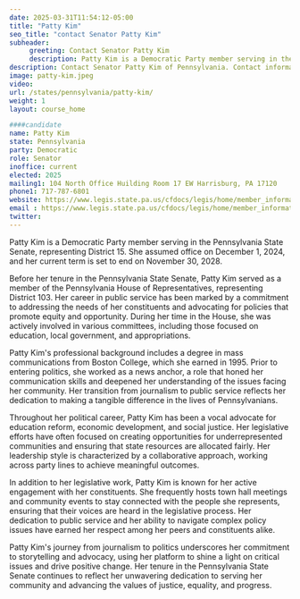 ```yaml
---
date: 2025-03-31T11:54:12-05:00
title: "Patty Kim"
seo_title: "contact Senator Patty Kim"
subheader:
     greeting: Contact Senator Patty Kim
     description: Patty Kim is a Democratic Party member serving in the Pennsylvania State Senate, representing District 15. She assumed office on December 1, 2024, and her current term is set to end on November 30, 2028.
description: Contact Senator Patty Kim of Pennsylvania. Contact information for Patty Kim includes email address, phone number, and mailing address.
image: patty-kim.jpeg
video:
url: /states/pennsylvania/patty-kim/
weight: 1
layout: course_home

####candidate
name: Patty Kim
state: Pennsylvania
party: Democratic
role: Senator
inoffice: current
elected: 2025
mailing1: 104 North Office Huilding Room 17 EW Harrisburg, PA 17120
phone1: 717-787-6801
website: https://www.legis.state.pa.us/cfdocs/legis/home/member_information/Senate_bio.cfm?id=1636/
email : https://www.legis.state.pa.us/cfdocs/legis/home/member_information/Senate_bio.cfm?id=1636/
twitter: 
---
```

Patty Kim is a Democratic Party member serving in the Pennsylvania State Senate, representing District 15. She assumed office on December 1, 2024, and her current term is set to end on November 30, 2028.

Before her tenure in the Pennsylvania State Senate, Patty Kim served as a member of the Pennsylvania House of Representatives, representing District 103. Her career in public service has been marked by a commitment to addressing the needs of her constituents and advocating for policies that promote equity and opportunity. During her time in the House, she was actively involved in various committees, including those focused on education, local government, and appropriations.

Patty Kim's professional background includes a degree in mass communications from Boston College, which she earned in 1995. Prior to entering politics, she worked as a news anchor, a role that honed her communication skills and deepened her understanding of the issues facing her community. Her transition from journalism to public service reflects her dedication to making a tangible difference in the lives of Pennsylvanians.

Throughout her political career, Patty Kim has been a vocal advocate for education reform, economic development, and social justice. Her legislative efforts have often focused on creating opportunities for underrepresented communities and ensuring that state resources are allocated fairly. Her leadership style is characterized by a collaborative approach, working across party lines to achieve meaningful outcomes.

In addition to her legislative work, Patty Kim is known for her active engagement with her constituents. She frequently hosts town hall meetings and community events to stay connected with the people she represents, ensuring that their voices are heard in the legislative process. Her dedication to public service and her ability to navigate complex policy issues have earned her respect among her peers and constituents alike.

Patty Kim's journey from journalism to politics underscores her commitment to storytelling and advocacy, using her platform to shine a light on critical issues and drive positive change. Her tenure in the Pennsylvania State Senate continues to reflect her unwavering dedication to serving her community and advancing the values of justice, equality, and progress.
